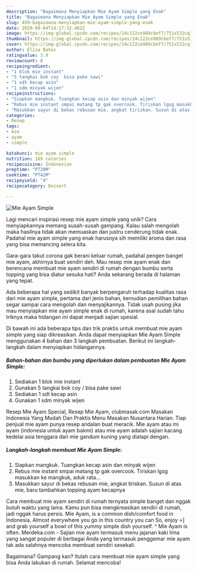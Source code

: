 ```yaml
---
description: "Bagaimana Menyiapkan Mie Ayam Simple yang Enak"
title: "Bagaimana Menyiapkan Mie Ayam Simple yang Enak"
slug: 459-bagaimana-menyiapkan-mie-ayam-simple-yang-enak
date: 2020-09-04T14:17:32.462Z
image: https://img-global.cpcdn.com/recipes/24c122ce989cbef7/751x532cq70/mie-ayam-simple-foto-resep-utama.jpg
thumbnail: https://img-global.cpcdn.com/recipes/24c122ce989cbef7/751x532cq70/mie-ayam-simple-foto-resep-utama.jpg
cover: https://img-global.cpcdn.com/recipes/24c122ce989cbef7/751x532cq70/mie-ayam-simple-foto-resep-utama.jpg
author: Eliza Bates
ratingvalue: 3.9
reviewcount: 8
recipeingredient:
- "1 blok mie instant"
- "5 tangkai bok coy  bisa pake sawi"
- "1 sdt kecap asin"
- "1 sdm minyak wijen"
recipeinstructions:
- "Siapkan mangkuk. Tuangkan kecap asin dan minyak wijen"
- "Rebus mie instant smpai matang tp gak overcook. Tiriskan lgsg masukkan ke mangkuk, aduk rata..."
- "Masukkan sayur di bekas rebusan mie, angkat tiriskan. Susun di atas mie, baru tambahkan topping ayam kecapnya"
categories:
- Resep
tags:
- mie
- ayam
- simple

katakunci: mie ayam simple 
nutrition: 169 calories
recipecuisine: Indonesian
preptime: "PT20M"
cooktime: "PT42M"
recipeyield: "4"
recipecategory: Dessert

---
```



![Mie Ayam Simple](https://img-global.cpcdn.com/recipes/24c122ce989cbef7/751x532cq70/mie-ayam-simple-foto-resep-utama.jpg)

Lagi mencari inspirasi resep mie ayam simple yang unik? Cara menyiapkannya memang susah-susah gampang. Kalau salah mengolah maka hasilnya tidak akan memuaskan dan justru cenderung tidak enak. Padahal mie ayam simple yang enak harusnya sih memiliki aroma dan rasa yang bisa memancing selera kita.

Gara-gara takut corona gak berani keluar rumah, padahal pengen banget mie ayam, akhirnya buat sendiri deh. Mau resep mie ayam enak dan berencana membuat mie ayam sendiri di rumah dengan bumbu serta topping yang bisa diatur sesuka hati? Anda sekarang berada di halaman yang tepat.

Ada beberapa hal yang sedikit banyak berpengaruh terhadap kualitas rasa dari mie ayam simple, pertama dari jenis bahan, kemudian pemilihan bahan segar sampai cara mengolah dan menyajikannya. Tidak usah pusing jika mau menyiapkan mie ayam simple enak di rumah, karena asal sudah tahu triknya maka hidangan ini dapat menjadi sajian spesial.


Di bawah ini ada beberapa tips dan trik praktis untuk membuat mie ayam simple yang siap dikreasikan. Anda dapat menyiapkan Mie Ayam Simple menggunakan 4 bahan dan 3 langkah pembuatan. Berikut ini langkah-langkah dalam menyiapkan hidangannya.

<!--inarticleads1-->

##### Bahan-bahan dan bumbu yang diperlukan dalam pembuatan Mie Ayam Simple:

1. Sediakan 1 blok mie instant
1. Gunakan 5 tangkai bok coy / bisa pake sawi
1. Sediakan 1 sdt kecap asin
1. Gunakan 1 sdm minyak wijen


Resep Mie Ayam Special, Resep Mie Ayam, clubmasak.com Masakan Indonesia Yang Mudah Dan Praktis Menu Masakan Nusantara Harian. Tiap penjual mie ayam punya resep andalan buat meracik. Mie ayam atau mi ayam (indonesia untuk ayam bakmi) atau mie ayam adalah sajian kacang kedelai asia tenggara dari mie gandum kuning yang diatapi dengan. 

<!--inarticleads2-->

##### Langkah-langkah membuat Mie Ayam Simple:

1. Siapkan mangkuk. Tuangkan kecap asin dan minyak wijen
1. Rebus mie instant smpai matang tp gak overcook. Tiriskan lgsg masukkan ke mangkuk, aduk rata...
1. Masukkan sayur di bekas rebusan mie, angkat tiriskan. Susun di atas mie, baru tambahkan topping ayam kecapnya


Cara membuat mie ayam sendiri di rumah ternyata simple banget dan nggak butuh waktu yang lama. Kamu pun bisa mengkreasikan sendiri di rumah, jadi nggak harus persis. Mie Ayam, is a common dish/comfort food in Indonesia. Almost everywhere you go in this country you can So, enjoy =] and grab yourself a bowl of this yummy simple dish yourself. ^ Mie Ayam is often. Merdeka.com - Sajian mie ayam termasuk menu jajanan kaki lima yang sangat populer di berbagai Anda yang termasuk penggemar mie ayam tak ada salahnya mencoba membuat sendiri sesekali. 

Bagaimana? Gampang kan? Itulah cara membuat mie ayam simple yang bisa Anda lakukan di rumah. Selamat mencoba!
